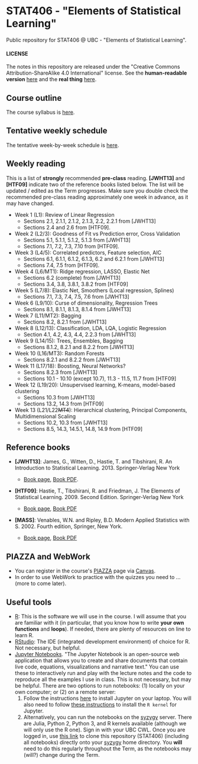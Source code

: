 # STAT406 - "Elements of Statistical Learning"

Public repository for STAT406 @ UBC - "Elements of Statistical Learning".


#### LICENSE
The notes in this repository are released under the "Creative Commons Attribution-ShareAlike 4.0 International" license. See the **human-readable version** [here](https://creativecommons.org/licenses/by-sa/4.0/) and the **real thing** [here](https://creativecommons.org/licenses/by-sa/4.0/legalcode).

## Course outline
The course syllabus is [here](STAT406-19-20-Syllabus.pdf).

## Tentative weekly schedule
The tentative week-by-week schedule is [here](Weekly-schedule-19-20-detailed.pdf).

## Weekly reading
This is a list of **strongly** recommended **pre-class** reading. **[JWHT13]**
and **[HTF09]** indicate two of the reference books listed below.
The list will be updated / edited as the Term progresses. Make sure you
double check the recommended pre-class reading approximately one week
in advance, as it may have changed.

* Week 1 (L1): Review of Linear Regression
	* Sections 2.1, 2.1.1, 2.1.2, 2.1.3, 2.2, 2.2.1 from [JWHT13]
	* Sections 2.4 and 2.6 from [HTF09].
* Week 2 (L2/3): Goodness of Fit vs Prediction error, Cross Validation
	* Sections 5.1, 5.1.1, 5.1.2, 5.1.3 from [JWHT13]
	* Sections 7.1, 7.2, 7.3, 7.10 from [HTF09].
* Week 3 (L4/5): Correlated predictors, Feature selection, AIC
	* Sections 6.1, 6.1.1, 6.1.2, 6.1.3, 6.2 and 6.2.1 from [JWHT13]
	* Sections 7.4, 7.5 from [HTF09].
* Week 4 (L6/MT1): Ridge regression, LASSO, Elastic Net
	* Sections 6.2 (complete) from [JWHT13]
	* Sections 3.4, 3.8, 3.8.1, 3.8.2 from [HTF09]
* Week 5 (L7/8): Elastic Net, Smoothers (Local regression, Splines)
	* Sections 7.1, 7.3, 7.4, 7.5, 7.6 from [JWHT13]
* Week 6 (L9/10): Curse of dimensionality, Regression Trees
	* Sections 8.1, 8.1.1, 8.1.3, 8.1.4 from [JWHT13]
* Week 7 (L11/MT2): Bagging
	* Sections 8.2, 8.2.1 from [JWHT13]
* Week 8 (L12/13): Classification, LDA, LQA, Logistic Regression
	* Section 4.1, 4.2, 4.3, 4.4, 2.2.3 from [JWHT13]
* Week 9 (L14/15): Trees, Ensembles, Bagging
	* Sections 8.1.2, 8.2.1 and 8.2.2 from [JWHT13]
* Week 10 (L16/MT3): Random Forests
	* Sections 8.2.1 and 8.2.2 from [JWHT13]
* Week 11 (L17/18): Boosting, Neural Networks?
	* Sections 8.2.3 from [JWHT13]
	* Sections 10.1 - 10.10 (except 10.7), 11.3 - 11.5, 11.7 from [HTF09]
* Week 12 (L19/20): Unsupervised learning, K-means, model-based clustering
	* Sections 10.3 from [JWHT13]
	* Sections 13.2, 14.3 from [HTF09]
* Week 13 (L21/L22~~MT4~~): Hierarchical clustering, Principal Components, Multidimensional Scaling
	* Sections 10.2, 10.3 from [JWHT13]
	* Sections 8.5, 14.3, 14.5.1, 14.8, 14.9 from [HTF09]

<!-- * Week 9 (L16/17): Ensembles, Bagging, Random Forests
	* Sections 8.2.1 and 8.2.2 from [JWHT13]
* Week 10 (L18/19): Boosting, Neural Networks?
	* Sections 8.2.3 from [JWHT13]
	* Sections 10.1 - 10.10 (except 10.7), 11.3 - 11.5, 11.7 from [HTF09]
* Week 11 (L20/21): Unsupervised learning, K-means, model-based clustering
	* Sections 10.3 from [JWHT13]
	* Sections 13.2, 14.3 from [HTF09]
* Week 12 (L22/23): EM-algorith, Hierarchical clustering
	* Sections 10.3 from [JWHT13]
	* Sections 8.5, 14.3 from [HTF09]
* Week 13 (L24/25): Principal Components, Multidimensional Scaling
	* Sections 10.2 from [JWHT13]
	* Sections 14.5.1, 14.8, 14.9 from [HTF09] -->

## Reference books
* **[JWHT13]**: James, G., Witten, D., Hastie, T. and Tibshirani, R.
An Introduction to Statistical Learning. 2013. Springer-Verlag New York
	* [Book page](http://www.statlearning.com/), [Book PDF](http://faculty.marshall.usc.edu/gareth-james/ISL/ISLR%20Seventh%20Printing.pdf).

* **[HTF09]**: Hastie, T., Tibshirani, R. and Friedman, J.
The Elements of Statistical Learning. 2009. Second Edition. Springer-Verlag New York
	* [Book page](http://web.stanford.edu/~hastie/ElemStatLearn), [Book PDF](https://web.stanford.edu/~hastie/ElemStatLearn/download.html)

* **[MASS]**: Venables, W.N. and Ripley, B.D.
Modern Applied Statistics with S. 2002. Fourth edition, Springer, New York.
	* [Book page](https://www.stats.ox.ac.uk/pub/MASS4/), [Book PDF](http://link.springer.com/book/10.1007%2F978-0-387-21706-2)

## PIAZZA and WebWork
- You can register in the course's [PIAZZA](https://www.piazza.com) page via
[Canvas](https://canvas.ubc.ca).
- In order to use WebWork to practice with the quizzes you need to ...
(more to come later).
<!-- register via
[Canvas](https://canvas.ubc.ca): go to the course Canvas page, click on
*Assignments*, then on *WebWork Link*, and finally click on *Load WebWork Link on a new window*.
This is a **necessary** step (don't shoot the messenger!) but you only
need to do this **once**. -->

## Useful tools
- [R](http://www.cran.r-project.org/): This is the software we will use in the course. I will assume that you are familiar with it (in particular, that you know how to write **your own functions** and **loops**). If needed, there are plenty of resources on line to learn R.
- [RStudio](https://www.rstudio.com/products/RStudio/): The IDE (integrated development environment) of choice for R. Not necessary, but helpful.
- [Jupyter Notebooks](https://jupyter.org). "The Jupyter Notebook is an open-source web application that allows you to create and share documents that contain live code, equations, visualizations and narrative text."
You can use these to interactively run and play with the lecture notes and the code to reproduce all the examples I use in class. This is not necessary, but may be helpful. There are two options to run notebooks: (1) locally on your own computer; or (2) on a remote server:
    1. Follow the instructions
[here](https://jupyter.org/install.html) to install Jupyter on your laptop. You will also need to follow [these instructions](https://www.datacamp.com/community/blog/jupyter-notebook-r) to install the `R kernel` for Jupyter.
    2. Alternatively, you can run the notebooks on the [syzygy](https://ubc.syzygy.ca/) server. There are Julia, Python 2, Python 3, and R kernels available (although we will only use the R one). Sign in with your UBC CWL. Once you are logged in, use [this link](https://ubc.syzygy.ca/jupyter/user-redirect/git-pull?repo=https://github.com/msalibian/STAT406) to clone this repository (STAT406) (including all notebooks) directly onto your [syzygy](https://ubc.syzygy.ca/) home directory. You  **will** need to do this regularly throughout the Term,
	as the notebooks may (will?) change during the Term.
